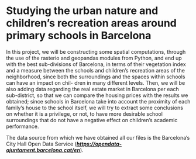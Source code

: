 # Studying the urban nature and children’s recreation areas around primary schools in Barcelona


In this project, we will be constructing some spatial computations, through the use of the rasterio and geopandas modules from Python, and end up with the best sub-divisions of Barcelona, in terms of their vegetation index and a measure between the schools and children’s recreation areas of the neighborhood, since both the surroundings and the spaces within schools can have an impact on chil- dren in many different levels. Then, we will be also adding data regarding the real estate market in Barcelona per each sub-district, so that we can compare the housing prices with the results we obtained; since schools in Barcelona take into account the proximity of each family’s house to the school itself, we will try to extract some conclusions on whether it is a privilege, or not, to have more desirable school surroundings that do not have a negative effect on children’s academic performance. 

The data source from which we have obtained all our files is the Barcelona’s City Hall Open Data Service (***https://opendata-ajuntament.barcelona.cat/en***).
